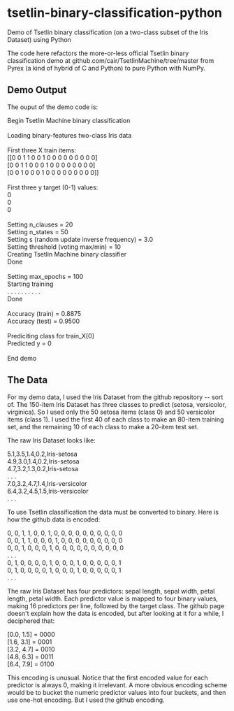 # tsetlin-binary-classification-python
Demo of Tsetlin binary classification (on a two-class subset of the Iris Dataset) using Python

The code here refactors the more-or-less official Tsetlin binary classification demo at github.com/cair/TsetlinMachine/tree/master from Pyrex (a kind of hybrid of C and Python) to pure Python with NumPy.

## Demo Output

The ouput of the demo code is:<br/>

Begin Tsetlin Machine binary classification<br/>
<br/>
Loading binary-features two-class Iris data<br/>
<br/>
First three X train items:<br/>
[[0 0 1 1 0 0 1 0 0 0 0 0 0 0 0 0]<br/>
 [0 0 1 1 0 0 0 1 0 0 0 0 0 0 0 0]<br/>
 [0 0 1 0 0 0 1 0 0 0 0 0 0 0 0 0]]<br/>
<br/>
First three y target (0-1) values:<br/>
0<br/>
0<br/>
0<br/>
<br/>
Setting n_clauses = 20<br/>
Setting n_states = 50<br/>
Setting s (random update inverse frequency) = 3.0<br/>
Setting threshold (voting max/min) = 10<br/>
Creating Tsetlin Machine binary classifier<br/>
Done<br/>
<br/>
Setting max_epochs = 100<br/>
Starting training<br/>
. . . . . . . . . .<br/>
Done<br/>
<br/>
Accuracy (train) = 0.8875<br/>
Accuracy (test) = 0.9500<br/>
<br/>
Prediciting class for train_X[0]<br/>
Predicted y = 0<br/>
<br/>
End demo<br/>

## The Data
For my demo data, I used the Iris Dataset from the github repository -- sort of. The 150-item Iris Dataset has three classes to predict (setosa, versicolor, virginica). So I used only the 50 setosa items (class 0) and 50 versicolor items (class 1). I used the first 40 of each class to make an 80-item training set, and the remaining 10 of each class to make a 20-item test set.

The raw Iris Dataset looks like:

5.1,3.5,1.4,0.2,Iris-setosa<br/>
4.9,3.0,1.4,0.2,Iris-setosa<br/>
4.7,3.2,1.3,0.2,Iris-setosa<br/>
. . .<br/>
7.0,3.2,4.7,1.4,Iris-versicolor<br/>
6.4,3.2,4.5,1.5,Iris-versicolor<br/>
. . .<br/>

To use Tsetlin classification the data must be converted to binary. Here is how the github data is encoded:

0, 0, 1, 1,  0, 0, 1, 0,  0, 0, 0, 0,  0, 0, 0, 0,  0<br/>
0, 0, 1, 1,  0, 0, 0, 1,  0, 0, 0, 0,  0, 0, 0, 0,  0<br/>
0, 0, 1, 0,  0, 0, 1, 0,  0, 0, 0, 0,  0, 0, 0, 0,  0<br/>
. . .<br/>
0, 1, 0, 0,  0, 0, 1, 0,  0, 0, 1, 0,  0, 0, 0, 0,  1<br/>
0, 1, 0, 0,  0, 0, 1, 0,  0, 0, 1, 0,  0, 0, 0, 0,  1<br/>
. . .<br/>

The raw Iris Dataset has four predictors: sepal length, sepal width, petal length, petal width. Each predictor value is mapped to four binary values, making 16 predictors per line, followed by the target class. The github page doesn't explain how the data is encoded, but after looking at it for a while, I deciphered that:

[0.0, 1.5] = 0000<br/>
[1.6, 3.1] = 0001<br/>
[3.2, 4.7] = 0010<br/>
[4.8, 6.3] = 0011<br/>
[6.4, 7.9] = 0100<br/>

This encoding is unusual. Notice that the first encoded value for each predictor is always 0, making it irrelevant. A more obvious encoding scheme would be to bucket the numeric predictor values into four buckets, and then use one-hot encoding. But I used the github encoding.
